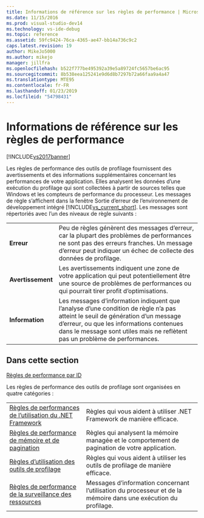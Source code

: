 ```yaml
---
title: Informations de référence sur les règles de performance | Microsoft Docs
ms.date: 11/15/2016
ms.prod: visual-studio-dev14
ms.technology: vs-ide-debug
ms.topic: reference
ms.assetid: 59fc9424-76ca-4365-ae47-bb14a736c9c2
caps.latest.revision: 19
author: MikeJo5000
ms.author: mikejo
manager: jillfra
ms.openlocfilehash: b522f777be495392a39e5a89724fc5657be6ac95
ms.sourcegitcommit: 8b538eea125241e9d6d8b7297b72a66faa9a4a47
ms.translationtype: MTE95
ms.contentlocale: fr-FR
ms.lasthandoff: 01/23/2019
ms.locfileid: "54798431"
---
```

# <a name="performance-rules-reference"></a>Informations de référence sur les règles de performance
[!INCLUDE[vs2017banner](../includes/vs2017banner.md)]

Les règles de performance des outils de profilage fournissent des avertissements et des informations supplémentaires concernant les performances de votre application. Elles analysent les données d’une exécution du profilage qui sont collectées à partir de sources telles que Windows et les compteurs de performance du processeur. Les messages de règle s’affichent dans la fenêtre Sortie d’erreur de l’environnement de développement intégré [!INCLUDE[vs_current_short](../includes/vs-current-short-md.md)]. Les messages sont répertoriés avec l’un des niveaux de règle suivants :  
  
|||  
|-|-|  
|**Erreur**|Peu de règles génèrent des messages d’erreur, car la plupart des problèmes de performances ne sont pas des erreurs franches. Un message d’erreur peut indiquer un échec de collecte des données de profilage.|  
|**Avertissement**|Les avertissements indiquent une zone de votre application qui peut potentiellement être une source de problèmes de performances ou qui pourrait tirer profit d’optimisations.|  
|**Information**|Les messages d’information indiquent que l’analyse d’une condition de règle n’a pas atteint le seuil de génération d’un message d’erreur, ou que les informations contenues dans le message sont utiles mais ne reflètent pas un problème de performances.|  
  
## <a name="in-this-section"></a>Dans cette section  
 [Règles de performance par ID](../profiling/performance-rules-by-id.md)  
  
 Les règles de performance des outils de profilage sont organisées en quatre catégories :  
  
|||  
|-|-|  
|[Règles de performances de l’utilisation du .NET Framework](../profiling/dotnet-framework-usage-performance-rules.md)|Règles qui vous aident à utiliser .NET Framework de manière efficace.|  
|[Règles de performance de mémoire et de pagination](../profiling/memory-and-paging-performance-rules.md)|Règles qui analysent la mémoire managée et le comportement de pagination de votre application.|  
|[Règles d’utilisation des outils de profilage](../profiling/profiling-tools-usage-rules.md)|Règles qui vous aident à utiliser les outils de profilage de manière efficace.|  
|[Règles de performance de la surveillance des ressources](../profiling/resource-monitoring-performance-rules.md)|Messages d’information concernant l’utilisation du processeur et de la mémoire dans une exécution du profilage.|

